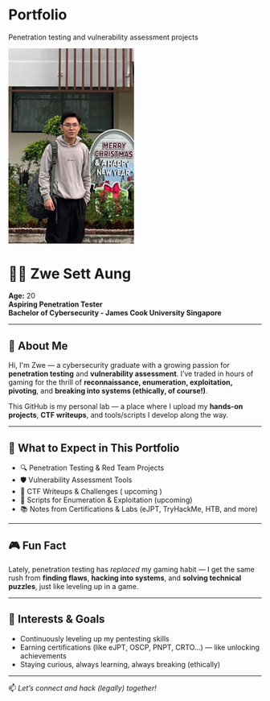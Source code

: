 # Portfolio
Penetration testing and vulnerability assessment projects

<img src="images/ZweSettAung.jpg" alt="Zwe Sett Aung" width="250"/>

# 👨‍💻 Zwe Sett Aung

**Age:** 20  
**Aspiring Penetration Tester**  
**Bachelor of Cybersecurity - James Cook University Singapore**

---

## 🧠 About Me

Hi, I'm Zwe — a cybersecurity graduate with a growing passion for **penetration testing** and **vulnerability assessment**. I’ve traded in hours of gaming for the thrill of **reconnaissance, enumeration, exploitation, pivoting**, and **breaking into systems (ethically, of course!)**.  

This GitHub is my personal lab — a place where I upload my **hands-on projects**, **CTF writeups**, and tools/scripts I develop along the way.

---

## 📁 What to Expect in This Portfolio

- 🔍 Penetration Testing & Red Team Projects  
- 🛡️ Vulnerability Assessment Tools  
- 🧩 CTF Writeups & Challenges ( upcoming )
- 🧪 Scripts for Enumeration & Exploitation  (upcoming) 
- 📚 Notes from Certifications & Labs (eJPT, TryHackMe, HTB, and more)

---

## 🎮 Fun Fact

Lately, penetration testing has *replaced* my gaming habit — I get the same rush from **finding flaws**, **hacking into systems**, and **solving technical puzzles**, just like leveling up in a game.

---

## 🚀 Interests & Goals

- Continuously leveling up my pentesting skills  
- Earning certifications (like eJPT, OSCP, PNPT, CRTO...) — like unlocking achievements  
- Staying curious, always learning, always breaking (ethically)

---

📫 *Let’s connect and hack (legally) together!*


